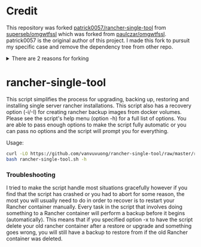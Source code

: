 # Credit

This repository was forked [patrick0057/rancher-single-tool](git@github.com:patrick0057/rancher-single-tool.git) from [superseb/omgwtfssl](https://github.com/superseb/omgwtfssl) which was forked from [paulczar/omgwtfssl](https://github.com/paulczar/omgwtfssl). patrick0057 is the original author of this project. I made this fork to pursuit my specific case and remove the dependency tree from other repo.

<details>
<summary>There are 2 reasons for forking</summary>

- to update guide to better usage of creating SSL for modern certificate requirents.
- remove the docker image dependency, and make it resilient to run on a sandbox enviroment.
</details>

# rancher-single-tool

This script simplifies the process for upgrading, backing up, restoring and installing single server rancher installations. This script also has a recovery option (-i/-I) for creating rancher backup images from docker volumes. Please see the script's help menu (option -h) for a full list of options. You are able to pass enough options to make the script fully automatic or you can pass no options and the script will prompt you for everything.

Usage:

```bash
curl -LO https://github.com/vanvuvuong/rancher-single-tool/raw/master/rancher-single-tool.sh
bash rancher-single-tool.sh -h
```

### Troubleshooting

I tried to make the script handle most situations gracefully however if you find that the script has crashed or you had to abort for some reason, the most you will usually need to do in order to recover is to restart your Rancher container manually. Every task in the script that involves doing something to a Rancher container will perform a backup before it begins (automatically). This means that if you specified option -x to have the script delete your old rancher container after a restore or upgrade and something goes wrong, you will still have a backup to restore from if the old Rancher container was deleted.
